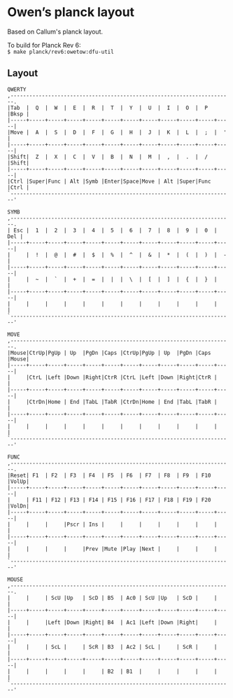# Owen’s planck layout

Based on Callum's planck layout.

To build for Planck Rev 6:  
`$ make planck/rev6:owetow:dfu-util`

## Layout

    QWERTY
    ,-----------------------------------------------------------------------.
    |Tab  |  Q  |  W  |  E  |  R  |  T  |  Y  |  U  |  I  |  O  |  P  |Bksp |
    |-----+-----+-----+-----+-----+-----+-----+-----+-----+-----+-----+-----|
    |Move |  A  |  S  |  D  |  F  |  G  |  H  |  J  |  K  |  L  |  ;  |  '  |
    |-----+-----+-----+-----+-----+-----+-----+-----+-----+-----+-----+-----|
    |Shift|  Z  |  X  |  C  |  V  |  B  |  N  |  M  |  ,  |  .  |  /  |Shift|
    |-----+-----+-----+-----+-----+-----+-----+-----+-----+-----+-----+-----|
    |Ctrl |Super|Func | Alt |Symb |Enter|Space|Move | Alt |Super|Func |Ctrl |
    `-----------------------------------------------------------------------'
    
    SYMB
    ,-----------------------------------------------------------------------.
    | Esc |  1  |  2  |  3  |  4  |  5  |  6  |  7  |  8  |  9  |  0  | Del |
    |-----+-----+-----+-----+-----+-----+-----+-----+-----+-----+-----+-----|
    |     |  !  |  @  |  #  |  $  |  %  |  ^  |  &  |  *  |  (  |  )  |  -  |
    |-----+-----+-----+-----+-----+-----+-----+-----+-----+-----+-----+-----|
    |     |  ~  |  `  |  +  |  =  |  |  |  \  |  [  |  ]  |  {  |  }  |     |
    |-----+-----+-----+-----+-----+-----+-----+-----+-----+-----+-----+-----|
    |     |     |     |     |     |     |     |     |     |     |     |     |
    `-----------------------------------------------------------------------'
    
    MOVE
    ,-----------------------------------------------------------------------.
    |Mouse|CtrUp|PgUp | Up  |PgDn |Caps |CtrUp|PgUp | Up  |PgDn |Caps |Mouse|
    |-----+-----+-----+-----+-----+-----+-----+-----+-----+-----+-----+-----|
    |     |CtrL |Left |Down |Right|CtrR |CtrL |Left |Down |Right|CtrR |     |
    |-----+-----+-----+-----+-----+-----+-----+-----+-----+-----+-----+-----|
    |     |CtrDn|Home | End |TabL |TabR |CtrDn|Home | End |TabL |TabR |     |
    |-----+-----+-----+-----+-----+-----+-----+-----+-----+-----+-----+-----|
    |     |     |     |     |     |     |     |     |     |     |     |     |
    `-----------------------------------------------------------------------'
    
    FUNC
    ,-----------------------------------------------------------------------.
    |Reset| F1  | F2  | F3  | F4  | F5  | F6  | F7  | F8  | F9  | F10 |VolUp|
    |-----+-----+-----+-----+-----+-----+-----+-----+-----+-----+-----+-----|
    |     | F11 | F12 | F13 | F14 | F15 | F16 | F17 | F18 | F19 | F20 |VolDn|
    |-----+-----+-----+-----+-----+-----+-----+-----+-----+-----+-----+-----|
    |     |     |     |Pscr | Ins |     |     |     |     |     |     |     |
    |-----+-----+-----+-----+-----+-----+-----+-----+-----+-----+-----+-----|
    |     |     |     |     |Prev |Mute |Play |Next |     |     |     |     |
    `-----------------------------------------------------------------------'
    
    MOUSE
    ,-----------------------------------------------------------------------.
    |     |     | ScU |Up   | ScD | B5  | Ac0 | ScU |Up   | ScD |     |     |
    |-----+-----+-----+-----+-----+-----+-----+-----+-----+-----+-----+-----|
    |     |     |Left |Down |Right| B4  | Ac1 |Left |Down |Right|     |     |
    |-----+-----+-----+-----+-----+-----+-----+-----+-----+-----+-----+-----|
    |     |     | ScL |     | ScR | B3  | Ac2 | ScL |     | ScR |     |     |
    |-----+-----+-----+-----+-----+-----+-----+-----+-----+-----+-----+-----|
    |     |     |     |     |     | B2  | B1  |     |     |     |     |     |
    `-----------------------------------------------------------------------'
